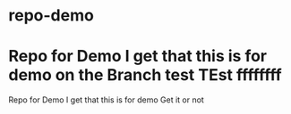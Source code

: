 # repo-demo

Repo for Demo I get that this is for demo on the Branch test TEst  ffffffff
=======
Repo for Demo I get that this is for demo
Get it or not

